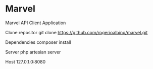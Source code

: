 # Marvel
Marvel API Client  Application


Clone repositor
git clone https://github.com/rogerioalbino/marvel.git

Dependencies
composer install

Server 
php artesian server

Host
127.0.1.0:8080
